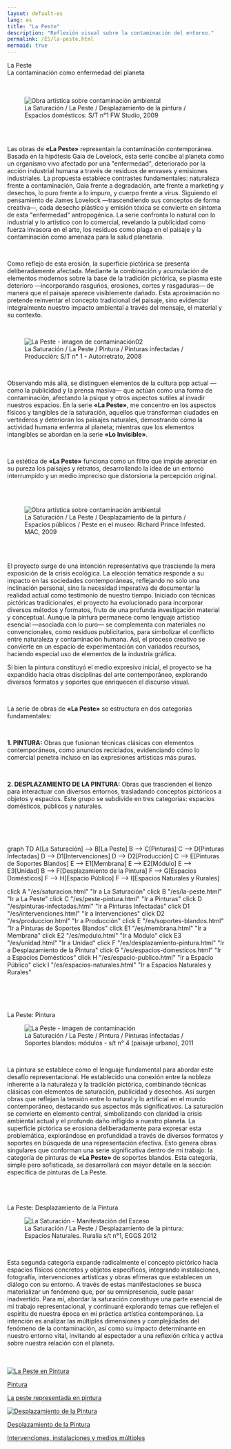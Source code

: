 ```yaml
---
layout: default-es  
lang: es  
title: "La Peste"  
description: "Reflexión visual sobre la contaminación del entorno."  
permalink: /ES/la-peste.html  
mermaid: true  
---
```


<div class="titulo">La Peste</div>

<div class="subtitulo">La contaminación como enfermedad del planeta</div>
<br><br>
<figure class="imagen-con-caption">
  <img src="/assets/img/la-peste-ruido-fweason-024.jpg" alt="Obra artística sobre contaminación ambiental" loading="lazy">
  <figcaption>La Saturación / La Peste / Desplazamiento de la pintura / Espacios domésticos: S/T n°1 FW Studio, 2009</figcaption>
</figure>
<br>
<div class="parrafo" style="margin-top: 6%;"> 
  <p>
    Las obras de <strong>«La Peste»</strong> representan la contaminación contemporánea. Basada en la hipótesis Gaia de Lovelock, esta serie concibe al planeta como un organismo vivo afectado por una "enfermedad", deteriorado por la acción industrial humana a través de residuos de envases y emisiones industriales. La propuesta establece contrastes fundamentales: naturaleza frente a contaminación, Gaia frente a degradación, arte frente a marketing y desechos, lo puro frente a lo impuro, y cuerpo frente a virus. Siguiendo el pensamiento de James Lovelock —trascendiendo sus conceptos de forma creativa—, cada desecho plástico y emisión tóxica se convierte en síntoma de esta "enfermedad" antropogénica. La serie confronta lo natural con lo industrial y lo artístico con lo comercial, revelando la publicidad como fuerza invasora en el arte, los residuos como plaga en el paisaje y la contaminación como amenaza para la salud planetaria.
  </p>
  <br>
  <p>
    Como reflejo de esta erosión, la superficie pictórica se presenta deliberadamente afectada. Mediante la combinación y acumulación de elementos modernos sobre la base de la tradición pictórica, se plasma este deterioro —incorporando rasguños, erosiones, cortes y rasgaduras— de manera que el paisaje aparece visiblemente dañado. Esta aproximación no pretende reinventar el concepto tradicional del paisaje, sino evidenciar integralmente nuestro impacto ambiental a través del mensaje, el material y su contexto.
  </p></div>
  <br>
<figure class="imagen-con-caption"> <img src="/assets/img/la-peste---intro02.jpg" alt="La Peste - imagen de contaminación02" loading="lazy">
  <figcaption>La Saturación / La Peste / Pintura / Pinturas infectadas / Producción: S/T n° 1 - Autorretrato, 2008</figcaption> </figure>
  <br>
  <div class="parrafo"> 
  <p>
    Observando más allá, se distinguen elementos de la cultura pop actual —como la publicidad y la prensa masiva— que actúan como una forma de contaminación, afectando la psique y otros aspectos sutiles al invadir nuestros espacios. En la serie <strong>«La Peste»</strong>, me concentro en los aspectos físicos y tangibles de la saturación, aquellos que transforman ciudades en vertederos y deterioran los paisajes naturales, demostrando cómo la actividad humana enferma al planeta; mientras que los elementos intangibles se abordan en la serie <strong>«Lo Invisible»</strong>.
  </p>
  <br>
  <p>
    La estética de <strong>«La Peste»</strong> funciona como un filtro que impide apreciar en su pureza los paisajes y retratos, desarrollando la idea de un entorno interrumpido y un medio impreciso que distorsiona la percepción original.
  </p>
</div>
<br><br>
<figure class="imagen-con-caption">
  <img src="/assets/img/la-peste---intro01.jpg" alt="Obra artística sobre contaminación ambiental" loading="lazy">
  <figcaption>La Saturación / La Peste / Desplazamiento de la pintura / Espacios públicos / Peste en el museo: Richard Prince Infested. MAC, 2009</figcaption>
</figure>
<br><br>

<div class="parrafo"> 
  <p>El proyecto surge de una intención representativa que trasciende la mera exposición de la crisis ecológica. La elección temática responde a su impacto en las sociedades contemporáneas, reflejando no solo una inclinación personal, sino la necesidad imperativa de documentar la realidad actual como testimonio de nuestro tiempo. Iniciado con técnicas pictóricas tradicionales, el proyecto ha evolucionado para incorporar diversos métodos y formatos, fruto de una profunda investigación material y conceptual. Aunque la pintura permanece como lenguaje artístico esencial —asociada con lo puro— se complementa con materiales no convencionales, como residuos publicitarios, para simbolizar el conflicto entre naturaleza y contaminación humana. Así, el proceso creativo se convierte en un espacio de experimentación con variados recursos, haciendo especial uso de elementos de la industria gráfica.</p>

  <p>Si bien la pintura constituyó el medio expresivo inicial, el proyecto se ha expandido hacia otras disciplinas del arte contemporáneo, explorando diversos formatos y soportes que enriquecen el discurso visual.</p>
</div>
<br>

<div class="parrafo">
  <p>La serie de obras de <strong>«La Peste»</strong> se estructura en dos categorías fundamentales:</p>
  <br>
  <p><strong>1. PINTURA:</strong> Obras que fusionan técnicas clásicas con elementos contemporáneos, como anuncios reciclados, evidenciando cómo lo comercial penetra incluso en las expresiones artísticas más puras.</p>
  <br>
  <p><strong>2. DESPLAZAMIENTO DE LA PINTURA:</strong> Obras que trascienden el lienzo para interactuar con diversos entornos, trasladando conceptos pictóricos a objetos y espacios. Este grupo se subdivide en tres categorías: espacios domésticos, públicos y naturales.</p>
</div>
<br><br><br><br>

<div class="mermaid">
graph TD
  A[La Saturación] --> B[La Peste]
  B --> C[Pinturas]
  C --> D[Pinturas Infectadas]
  D --> D1[Intervenciones]
  D --> D2[Producción]
  C --> E[Pinturas de Soportes Blandos]
  E --> E1[Membrana]
  E --> E2[Módulo]
  E --> E3[Unidad]
  B --> F[Desplazamiento de la Pintura]
  F --> G[Espacios Domésticos]
  F --> H[Espacio Público]
  F --> I[Espacios Naturales y Rurales]

  click A "/es/saturacion.html" "Ir a La Saturación"
  click B "/es/la-peste.html" "Ir a La Peste"
  click C "/es/peste-pintura.html" "Ir a Pinturas"
  click D "/es/pinturas-infectadas.html" "Ir a Pinturas Infectadas"
  click D1 "/es/intervenciones.html" "Ir a Intervenciones"
  click D2 "/es/produccion.html" "Ir a Producción"
  click E "/es/soportes-blandos.html" "Ir a Pinturas de Soportes Blandos"
  click E1 "/es/membrana.html" "Ir a Membrana"
  click E2 "/es/modulo.html" "Ir a Módulo"
  click E3 "/es/unidad.html" "Ir a Unidad"
  click F "/es/desplazamiento-pintura.html" "Ir a Desplazamiento de la Pintura"
  click G "/es/espacios-domesticos.html" "Ir a Espacios Domésticos"
  click H "/es/espacio-publico.html" "Ir a Espacio Público"
  click I "/es/espacios-naturales.html" "Ir a Espacios Naturales y Rurales"
</div>
<br><br><br><br>

<div class="subtitulo">La Peste: Pintura</div>
<figure class="imagen-con-caption">
  <img src="/assets/img/la-peste-pintura-s-blando-mod-04.jpg" alt="La Peste - imagen de contaminación" loading="lazy">
  <figcaption>La Saturación / La Peste / Pintura / Pinturas infectadas / Soportes blandos: módulos - s/t n° 4 (paisaje urbano), 2011</figcaption>
</figure>
<br>
<div class="parrafo">
  <p>
    La pintura se establece como el lenguaje fundamental para abordar este desafío representacional. He establecido una conexión entre la nobleza inherente a la naturaleza y la tradición pictórica, combinando técnicas clásicas con elementos de saturación, publicidad y desechos. Así surgen obras que reflejan la tensión entre lo natural y lo artificial en el mundo contemporáneo, destacando sus aspectos más significativos. La saturación se convierte en elemento central, simbolizando con claridad la crisis ambiental actual y el profundo daño infligido a nuestro planeta. La superficie pictórica se erosiona deliberadamente para expresar esta problemática, explorándose en profundidad a través de diversos formatos y soportes en búsqueda de una representación efectiva. Esto genera obras singulares que conforman una serie significativa dentro de mi trabajo: la categoría de pinturas de <strong>«La Peste»</strong> de soportes blandos. Esta categoría, simple pero sofisticada, se desarrollará con mayor detalle en la sección específica de pinturas de La Peste.
  </p>
</div>
<br><br><br>

<div class="subtitulo">La Peste: Desplazamiento de la Pintura</div>
<figure class="imagen-con-caption">
  <img src="/assets/img/la-peste-desp-espacio-rural-ruralias01.jpg" alt="La Saturación - Manifestación del Exceso" loading="lazy">
  <figcaption>La Saturación / La Peste / Desplazamiento de la pintura: Espacios Naturales. Ruralia s/t n°1, EGGS 2012</figcaption>
</figure>
<br>
<div class="parrafo">
  <p>
    Esta segunda categoría expande radicalmente el concepto pictórico hacia espacios físicos concretos y objetos específicos, integrando instalaciones, fotografía, intervenciones artísticas y obras efímeras que establecen un diálogo con su entorno. A través de estas manifestaciones se busca materializar un fenómeno que, por su omnipresencia, suele pasar inadvertido. Para mí, abordar la saturación constituye una parte esencial de mi trabajo representacional, y continuaré explorando temas que reflejen el espíritu de nuestra época en mi práctica artística contemporánea. La intención es analizar las múltiples dimensiones y complejidades del fenómeno de la contaminación, así como su impacto determinante en nuestro entorno vital, invitando al espectador a una reflexión crítica y activa sobre nuestra relación con el planeta.
  </p>
</div>
<br><br>

<div class="button-container">
  <a href="/ES/peste-pintura.html" class="fancy-button">
    <div class="button-content">
      <img src="/assets/img/boton-la-peste-pintura.gif" alt="La Peste en Pintura">
      <p class="title">Pintura</p>
      <p class="subtitle">La peste representada en pintura</p>
    </div>
  </a>
  <a href="/contaminacion-sonora.html" class="fancy-button">
    <div class="button-content">
      <img src="/assets/img/boton-la-peste-desplazamiento.gif" alt="Desplazamiento de la Pintura">
      <p class="title">Desplazamiento de la Pintura</p>
      <p class="subtitle">Intervenciones, instalaciones y medios múltiples</p>
    </div>
  </a>
</div>
<br>
